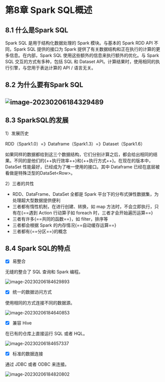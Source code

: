 # 第8章 Spark SQL概述

## 8.1 什么是Spark SQL

Spark SQL 是用于结构化数据处理的 Spark 模块。与基本的 Spark RDD API 不同，Spark SQL 提供的接口为 Spark 提供了有关数据结构和正在执行的计算的更多信息。在内部，Spark SQL 使用这些额外的信息来执行额外的优化。与 Spark SQL 交互的方式有多种，包括 SQL 和 Dataset API。计算结果时，使用相同的执行引擎，与您用于表达计算的 API / 语言无关。

## 8.2 为什么要有Spark SQL

## ![image-20230206184329489](https://cos.gump.cloud/uPic/image-20230206184329489.png)

## 8.3 SparkSQL的发展

1）发展历史

RDD（Spark1.0）=》Dataframe（Spark1.3）=》Dataset（Spark1.6）

如果同样的数据都给到这三个数据结构，它们分别计算之后，都会给出相同的结果。不同的是他们的{++执行效率++}和{++执行方式++}。在现在的版本中，DataSet 性能最好，已经成为了唯一使用的接口。其中 Dataframe 已经在底层被看做是特殊泛型的DataSet\<Row>。

2）三者的共性

- RDD、DataFrame、DataSet 全都是 Spark 平台下的分布式弹性数据集，为处理超大型数据提供便利
- 三者都有惰性机制，在进行创建、转换，如 map 方法时，不会立即执行，只有在{==遇到 Action 行动算子如 foreach 时，三者才会开始遍历运算==}
- 三者有许多{==共同的函数==}，如 filter，排序等
- 三者都会根据 Spark 的内存情况{==自动缓存运算==}
- 三者都有{==分区==}的概念

## 8.4 Spark SQL的特点

- [x] 易整合

无缝的整合了 SQL 查询和 Spark 编程。

![image-20230206184629893](https://cos.gump.cloud/uPic/image-20230206184629893.png)

- [x] 统一的数据访问方式

使用相同的方式连接不同的数据源。

![image-20230206184640853](https://cos.gump.cloud/uPic/image-20230206184640853.png)

- [x] 兼容 Hive

在已有的仓库上直接运行 SQL 或者 HQL。

![image-20230206184657337](https://cos.gump.cloud/uPic/image-20230206184657337.png)

- [x] 标准的数据连接

通过 JDBC 或者 ODBC 来连接。

![image-20230206184820802](https://cos.gump.cloud/uPic/image-20230206184820802.png)